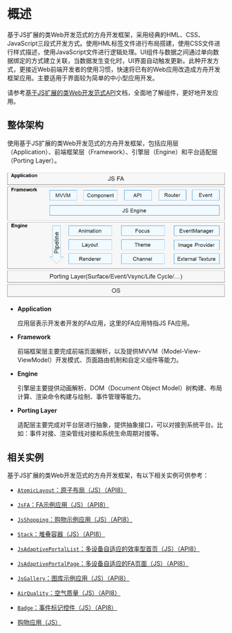 # 概述

基于JS扩展的类Web开发范式的方舟开发框架，采用经典的HML、CSS、JavaScript三段式开发方式。使用HML标签文件进行布局搭建，使用CSS文件进行样式描述，使用JavaScript文件进行逻辑处理。UI组件与数据之间通过单向数据绑定的方式建立关联，当数据发生变化时，UI界面自动触发更新。此种开发方式，更接近Web前端开发者的使用习惯，快速将已有的Web应用改造成方舟开发框架应用。主要适用于界面较为简单的中小型应用开发。

请参考[基于JS扩展的类Web开发范式API](../reference/arkui-js/js-components-common-attributes.md)文档，全面地了解组件，更好地开发应用。


## 整体架构

使用基于JS扩展的类Web开发范式的方舟开发框架，包括应用层（Application）、前端框架层（Framework）、引擎层（Engine）和平台适配层（Porting Layer）。



![zh-cn_image_0000001117452952](figures/zh-cn_image_0000001117452952.png)

- **Application**

  应用层表示开发者开发的FA应用，这里的FA应用特指JS FA应用。

- **Framework**

  前端框架层主要完成前端页面解析，以及提供MVVM（Model-View-ViewModel）开发模式、页面路由机制和自定义组件等能力。

- **Engine**

  引擎层主要提供动画解析、DOM（Document Object Model）树构建、布局计算、渲染命令构建与绘制、事件管理等能力。

- **Porting Layer**

  适配层主要完成对平台层进行抽象，提供抽象接口，可以对接到系统平台。比如：事件对接、渲染管线对接和系统生命周期对接等。


## 相关实例

基于JS扩展的类Web开发范式的方舟开发框架，有以下相关实例可供参考：

- [`AtomicLayout`：原子布局（JS）（API8）](https://gitee.com/openharmony/app_samples/tree/master/UI/AtomicLayout)

- [`JsFA`：FA示例应用（JS）（API8）](https://gitee.com/openharmony/app_samples/tree/master/UI/JsFA)

- [`JsShopping`：购物示例应用（JS）（API8）](https://gitee.com/openharmony/app_samples/tree/master/UI/JsShopping)

- [`Stack`：堆叠容器（JS）（API8）](https://gitee.com/openharmony/app_samples/tree/master/UI/Stack)

- [`JsAdaptivePortalList`：多设备自适应的效率型首页（JS）（API8）](https://gitee.com/openharmony/app_samples/tree/master/UI/JsAdaptivePortalList)

- [`JsAdaptivePortalPage`：多设备自适应的FA页面（JS）（API8）](https://gitee.com/openharmony/app_samples/tree/master/UI/JsAdaptivePortalPage)

- [`JsGallery`：图库示例应用（JS）（API8）](https://gitee.com/openharmony/app_samples/tree/master/UI/JsGallery)

- [`AirQuality`：空气质量（JS）（API8）](https://gitee.com/openharmony/app_samples/tree/master/common/AirQuality)

- [`Badge`：事件标记控件（JS）（API8）](https://gitee.com/openharmony/app_samples/tree/master/UI/Badge)

- [购物应用（JS）](https://gitee.com/openharmony/codelabs/tree/master/JSUI/ShoppingOpenHarmony)

